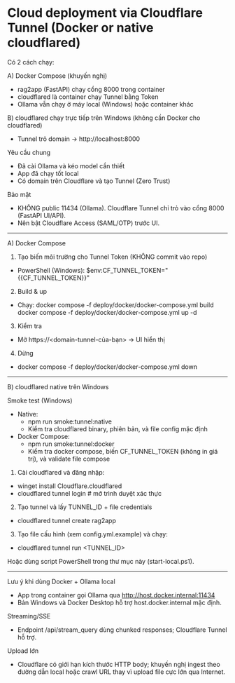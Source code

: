# Cloud deployment via Cloudflare Tunnel (Docker or native cloudflared)

Có 2 cách chạy:

A) Docker Compose (khuyến nghị)
- rag2app (FastAPI) chạy cổng 8000 trong container
- cloudflared là container chạy Tunnel bằng Token
- Ollama vẫn chạy ở máy local (Windows) hoặc container khác

B) cloudflared chạy trực tiếp trên Windows (không cần Docker cho cloudflared)
- Tunnel trỏ domain → http://localhost:8000

Yêu cầu chung
- Đã cài Ollama và kéo model cần thiết
- App đã chạy tốt local
- Có domain trên Cloudflare và tạo Tunnel (Zero Trust)

Bảo mật
- KHÔNG public 11434 (Ollama). Cloudflare Tunnel chỉ trỏ vào cổng 8000 (FastAPI UI/API).
- Nên bật Cloudflare Access (SAML/OTP) trước UI.

---

A) Docker Compose

1) Tạo biến môi trường cho Tunnel Token (KHÔNG commit vào repo)
- PowerShell (Windows):
  $env:CF_TUNNEL_TOKEN="{{CF_TUNNEL_TOKEN}}"

2) Build & up
- Chạy:
  docker compose -f deploy/docker/docker-compose.yml build
  docker compose -f deploy/docker/docker-compose.yml up -d

3) Kiểm tra
- Mở https://<domain-tunnel-của-bạn> → UI hiển thị

4) Dừng
- docker compose -f deploy/docker/docker-compose.yml down

---

B) cloudflared native trên Windows

Smoke test (Windows)
- Native:
  - npm run smoke:tunnel:native
  - Kiểm tra cloudflared binary, phiên bản, và file config mặc định
- Docker Compose:
  - npm run smoke:tunnel:docker
  - Kiểm tra docker compose, biến CF_TUNNEL_TOKEN (không in giá trị), và validate file compose

1) Cài cloudflared và đăng nhập:
- winget install Cloudflare.cloudflared
- cloudflared tunnel login  # mở trình duyệt xác thực

2) Tạo tunnel và lấy TUNNEL_ID + file credentials
- cloudflared tunnel create rag2app

3) Tạo file cấu hình (xem config.yml.example) và chạy:
- cloudflared tunnel run <TUNNEL_ID>

Hoặc dùng script PowerShell trong thư mục này (start-local.ps1).

---

Lưu ý khi dùng Docker + Ollama local
- App trong container gọi Ollama qua http://host.docker.internal:11434
- Bản Windows và Docker Desktop hỗ trợ host.docker.internal mặc định.

Streaming/SSE
- Endpoint /api/stream_query dùng chunked responses; Cloudflare Tunnel hỗ trợ.

Upload lớn
- Cloudflare có giới hạn kích thước HTTP body; khuyến nghị ingest theo đường dẫn local hoặc crawl URL thay vì upload file cực lớn qua Internet.
